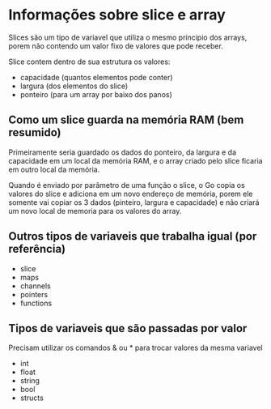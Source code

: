 # Informações sobre slice e array

Slices são um tipo de variavel que utiliza o mesmo principio dos arrays, porem não contendo um valor fixo de valores que pode receber.

Slice contem dentro de sua estrutura os valores:

* capacidade (quantos elementos pode conter)
* largura (dos elementos do slice)
* ponteiro (para um array por baixo dos panos)

## Como um slice guarda na memória RAM (bem resumido)

Primeiramente seria guardado os dados do ponteiro, da largura e da capacidade em um local da memória RAM, e o array criado pelo slice ficaria em outro local da memória.

Quando é enviado por parâmetro de uma função o slice, o Go copia os valores do slice e adiciona em um novo endereço de memória, porem ele somente vai copiar os 3 dados (pinteiro, largura e capacidade) e não criará um novo local de memoria para os valores do array.

## Outros tipos de variaveis que trabalha igual (por referência)

* slice
* maps
* channels
* pointers
* functions

## Tipos de variaveis que são passadas por valor

Precisam utilizar os comandos & ou * para trocar valores da mesma variavel

* int
* float
* string
* bool
* structs